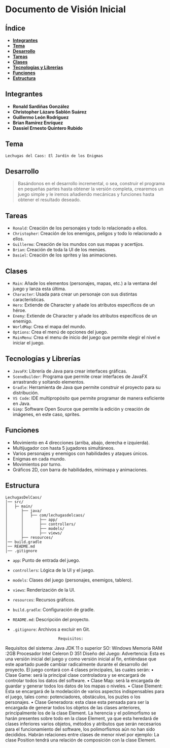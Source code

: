 # Documento de Visión Inicial

## Índice

- [**Integrantes**](#integrantes)
- [**Tema**](#tema)
- [**Desarrollo**](#desarrollo)
- [**Tareas**](#tareas)
- [**Clases**](#clases)
- [**Tecnologías y Librerías**](#tecnologías-y-librerías)
- [**Funciones**](#funciones)
- [**Estructura**](#estructura)

## Integrantes

- **Ronald Sardiñas González**
- **Christopher Lázaro Sablón Suárez**
- **Guillermo León Rodríguez**
- **Brian Ramírez Enríquez**
- **Dassiel Ernesto Quintero Rubido**

## Tema

``Lechugas del Caos: El Jardín de los Enigmas``

## Desarrollo

>Basándonos en el desarrollo incremental, o sea, construir el programa en pequeñas partes hasta obtener la versión completa, crearemos un juego simple y le iremos añadiendo mecánicas y funciones hasta obtener el resultado deseado.

## Tareas

- ``Ronald``: Creación de los personajes y todo lo relacionado a ellos.
- ``Christopher``: Creación de los enemigos, peligos y todo lo relacionado a ellos.
- ``Guillermo``: Creación de los mundos con sus mapas y acertijos.
- ``Brian``: Creación de toda la UI de los menúes.
- ``Dasiel``: Creación de los sprites y las animaciones.

## Clases

- ``Main``: Añade los elementos (personajes, mapas, etc.) a la ventana del juego y lanza esta última.
- ``Character``: Usada para crear un personaje con sus distintas características.
- ``Hero``: Extiende de Character y añade los atributos específicos de un héroe.
- ``Enemy``: Extiende de Character y añade los atributos específicos de un enemigo.
- ``WorldMap``: Crea el mapa del mundo.
- ``Options``: Crea el menú de opciones del juego.
- ``MainMenu``: Crea el menu de inicio del juego que permite elegir el nivel e iniciar el juego.

## Tecnologías y Librerías

- ``JavaFX``: Librería de Java para crear interfaces gráficas.
- ``SceneBuilder``: Programa que permite crear interfaces de JavaFX arrastrando y soltando elementos.
- ``Gradle``: Herramienta de Java que permite construir el proyecto para su distribución.
- ``VS Code``: IDE multipropósito que permite programar de manera esficiente en Java.
- ``Gimp``: Software Open Source que permite la edición y creación de imágenes, en este caso, sprites.

## Funciones

- Movimiento en 4 direcciones (arriba, abajo, derecha e izquierda).
- Multijugador con hasta 5 jugadores simultáneos.
- Varios personajes  y enemigos con habilidades y ataques únicos.
- Enigmas en cada mundo.
- Movimientos por turno.
- Gráficos 2D, con barra de habilidades, minimapa y animaciones.

## Estructura

``` plaintext
LechugasDelCaos/
│── src/
│   ├─ main/
│      ├── java/
│      │   ├── com/lechugasdelcaos/
│      │       ├── app/  
│      │       ├── controllers/
│      │       ├── models/       
│      │       ├── views/
│      ├── resources/
│── build.gradle
│── README.md
│── .gitignore
```

- ``app``: Punto de entrada del juego.
- ``controllers``: Lógica de la UI y el juego.
- ``models``: Clases del juego (personajes, enemigos, tablero).
- ``views``: Renderización de la UI.
- ``resources``: Recursos gráficos.
- ``build.gradle``: Configuración de gradle.
- ``README.md``: Descripción del proyecto.
- ``.gitignore``: Archivos a excluir en Git.

                          Requisitos:
Requisitos del sistema:
Java JDK 11 o superior
SO: Windows
Memoria RAM :2GB
Procesador Intel Celeron D 351
                      Diseño del Juego:
Advertencia: Esta es una versión inicial del juego y como versión inicial al fin, entiéndase que este apartado puede cambiar radicalmente durante el desarrollo del proyecto.
El juego contará con 4 clases principales, las cuales serán:
•	Clase Game: será la principal clase controladora y se encargará de controlar todos los datos del software.
•	Clase Map: será la encargada de guardar y generar todos los datos de los mapas o niveles.
•	Clase Element: Esta se encargará de la modelación de varios aspectos indispensables para el juego, tales como: potenciadores, obstáculos, los puzles o los personajes.
•	Clase Generadora: esta clase esta pensada para ser la encargada de generar todos los objetos de las clases anteriores, principalmente los de la clase Element.
La herencia y el polimorfismo se harán presentes sobre todo en la clase Element, ya que esta heredará de clases inferiores varios objetos, métodos y atributos que serán necesarios para el funcionamiento del software, los polimorfismos aún no han sido decididos.
Habrán relaciones entre clases de menor nivel por ejemplo:
La clase Position tendrá una relación de composición con la clase Element.

